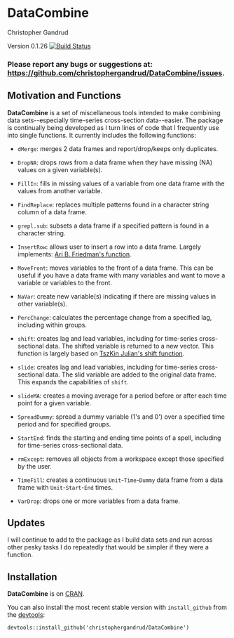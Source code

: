 DataCombine
======

Christopher Gandrud

Version 0.1.26 [![Build Status](https://travis-ci.org/christophergandrud/DataCombine.png)](https://travis-ci.org/christophergandrud/DataCombine)

### Please report any bugs or suggestions at: <https://github.com/christophergandrud/DataCombine/issues>.

## Motivation and Functions

**DataCombine** is a set of miscellaneous tools intended to make combining data sets--especially time-series cross-section data--easier. The package is continually being developed as I turn lines of code that I frequently use into single functions. It currently includes the following functions:

- `dMerge`: merges 2 data frames and report/drop/keeps only duplicates.

- `DropNA`: drops rows from a data frame when they have missing (NA) values on a given variable(s).

- `FillIn`: fills in missing values of a variable from one data frame with the values from another variable.

- `FindReplace`: replaces multiple patterns found in a character string column of a data frame.

- `grepl.sub`: subsets a data frame if a specified pattern is found in a character string.

- `InsertRow`: allows user to insert a row into a data frame. Largely implements: [Ari B. Friedman's function](http://stackoverflow.com/a/11562428).

- `MoveFront`: moves variables to the front of a data frame. This can be useful if you have a data frame with many variables and want to move a variable or variables to the front.

- `NaVar`: create new variable(s) indicating if there are missing values in other variable(s).

- `PercChange`: calculates the percentage change from a specified lag, including within groups.

- `shift`: creates lag and lead variables, including for time-series cross-sectional data. The shifted variable is returned to a new vector. This function is largely based on [TszKin Julian's shift function](http://ctszkin.com/2012/03/11/generating-a-laglead-variables/).

- `slide`: creates lag and lead variables, including for time-series cross-sectional data. The slid variable are added to the original data frame. This expands the capabilities of `shift`.

- `slideMA`: creates a moving average for a period before or after each time point for a given variable.

- `SpreadDummy`: spread a dummy variable (1's and 0') over a specified time period and for specified groups.

- `StartEnd`: finds the starting and ending time points of a spell, including for time-series cross-sectional data.

- `rmExcept`: removes all objects from a workspace except those specified by the user.

- `TimeFill`: creates a continuous `Unit`-`Time`-`Dummy` data frame from a data frame with `Unit`-`Start`-`End` times.

- `VarDrop`: drops one or more variables from a data frame.

## Updates

I will continue to add to the package as I build data sets and run across other 
pesky tasks I do repeatedly that would be simpler if they were a function.

## Installation

**DataCombine** is on [CRAN](http://cran.r-project.org/). 

You can also install the most recent stable version with `install_github` from the [devtools](https://github.com/hadley/devtools):

```{S}
devtools::install_github('christophergandrud/DataCombine')
```
